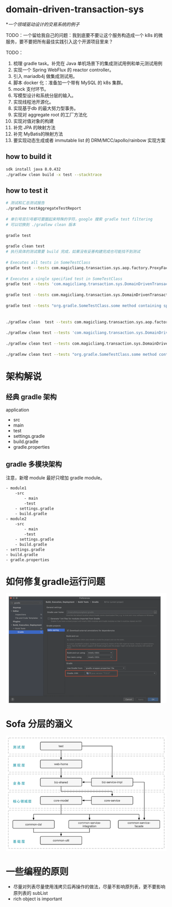 # domain-driven-transaction-sys

**一个领域驱动设计的交易系统的例子*

TODO：一个留给我自己的问题：我到底要不要让这个服务构造成一个 k8s 的微服务，要不要把所有最佳实践引入这个开源项目里来？

TODO：

1. 梳理 gradle task。补完在 Java 单机场景下的集成测试用例和单元测试用例
2. 实现一个 Spring WebFlux 的 reactor controller。
3. 引入 mariadb4j 做集成测试用。
4. 脚本 docker 化：准备加一个带有 MySQL 的 k8s 集群。
5. mock 支付环节。
6. 写模型设计和系统分层的输入。
7. 实现线程池开源化。
8. 实现基于db 的最大努力型事务。
9. 实现对 aggregate root 的工厂方法化
10. 实现对值对象的构建
11. 补完 JPA 的映射方法
12. 补完 MyBatis的映射方法
13. 要实现动态生成或者 immutable list 的 DRM/MCC/apollo/rainbow 实现方案

## how to build it

```bash
sdk install java 8.0.432
./gradlew clean build -x test --stacktrace
```

## how to test it

```bash
# 测试和汇总测试报告
./gradlew testAggregateTestReport

# 单引号双引号都可要圈起来特殊的字符，google 搜索 gradle test filtering
# 可以切换到 ./gradlew clean 版本

gradle test 

gradle clean test
# 执行具体的测试需要 build 完成，如果没有妥善构建完成也可能找不到测试

# Executes all tests in SomeTestClass 
gradle test --tests com.magicliang.transaction.sys.aop.factory.ProxyFactoryTest 

# Executes a single specified test in SomeTestClass
gradle test --tests 'com.magicliang.transaction.sys.DomainDrivenTransactionSysApplicationIntegrationTest.testGetWildCardType'

gradle test --tests com.magicliang.transaction.sys.DomainDrivenTransactionSysApplicationIntegrationTest.*test*

gradle test --tests "org.gradle.SomeTestClass.some method containing spaces"


./gradlew clean  test --tests com.magicliang.transaction.sys.aop.factory.ProxyFactoryTest 

./gradlew clean test --tests 'com.magicliang.transaction.sys.DomainDrivenTransactionSysApplicationIntegrationTest.testGetWildCardType'

./gradlew clean test --tests com.magicliang.transaction.sys.DomainDrivenTransactionSysApplicationIntegrationTest.*test*

./gradlew clean test --tests "org.gradle.SomeTestClass.some method containing spaces"
```

# 架构解说

## 经典 gradle 架构

application

- src
- main
- test
- settings.gradle
- build.gradle
- gradle.properties

## gradle 多模块架构

注意，新增 module 最好只增加 gradle module。

    - module1
        -src
            - main
            -test
        - settings.gradle
        - build.gradle
    - module2
        -src
            - main
            -test
        - settings.gradle
        - build.gradle
    - settings.gradle
    - build.gradle
    - gradle.properties

# 如何修复gradle运行问题

![如何修复gradle运行问题](如何修复gradle运行问题.png)

# Sofa 分层的涵义

![sofa分层](sofa分层.png)

# 一些编程的原则

- 尽量对列表尽量使用浅拷贝后再操作的做法，尽量不影响原列表，更不要影响原列表的 subList
- rich object is important
